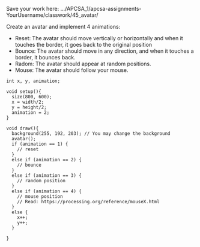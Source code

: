 Save your work here: .../APCSA_1/apcsa-assignments-YourUsername/classwork/45_avatar/

Create an avatar and implement 4 animations:

- Reset: The avatar should move vertically or horizontally and when it touches the border, it goes back to the original position
- Bounce: The avatar should move in any direction, and when it touches a border, it bounces back.
- Radom: The avatar should appear at random positions.
- Mouse: The avatar should follow your mouse.

```
int x, y, animation;

void setup(){
  size(800, 600);
  x = width/2;
  y = height/2;
  animation = 2;
}

void draw(){
  background(255, 192, 203); // You may change the background
  avatar();
  if (animation == 1) {
    // reset
  }
  else if (animation == 2) {
    // bounce
  }
  else if (animation == 3) {
    // random position
  }
  else if (animation == 4) {
    // mouse position
    // Read: https://processing.org/reference/mouseX.html
  }
  else {
    x++;
    y++;
  }

}
```
